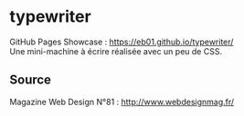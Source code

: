 # typewriter

GitHub Pages Showcase : https://eb01.github.io/typewriter/  
Une mini-machine à écrire réalisée avec un peu de CSS.

## Source

Magazine Web Design N°81 : http://www.webdesignmag.fr/